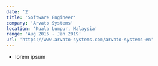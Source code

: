 ```yaml
---
date: '2'
title: 'Software Engineer'
company: 'Arvato Systems'
location: 'Kuala Lumpur, Malaysia'
range: 'Aug 2016 - Jan 2019'
url: 'https://www.arvato-systems.com/arvato-systems-en'
---
```


- lorem ipsum
